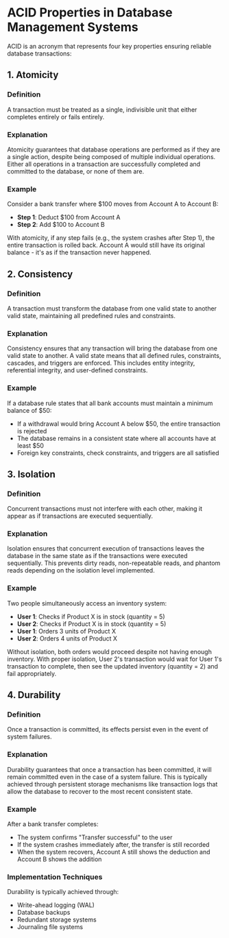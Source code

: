 # ACID Properties in Database Management Systems

ACID is an acronym that represents four key properties ensuring reliable database transactions:

## 1. Atomicity

### Definition
A transaction must be treated as a single, indivisible unit that either completes entirely or fails entirely.

### Explanation
Atomicity guarantees that database operations are performed as if they are a single action, despite being composed of multiple individual operations. Either all operations in a transaction are successfully completed and committed to the database, or none of them are.

### Example
Consider a bank transfer where $100 moves from Account A to Account B:

- **Step 1**: Deduct $100 from Account A
- **Step 2**: Add $100 to Account B

With atomicity, if any step fails (e.g., the system crashes after Step 1), the entire transaction is rolled back. Account A would still have its original balance - it's as if the transaction never happened.

## 2. Consistency

### Definition
A transaction must transform the database from one valid state to another valid state, maintaining all predefined rules and constraints.

### Explanation
Consistency ensures that any transaction will bring the database from one valid state to another. A valid state means that all defined rules, constraints, cascades, and triggers are enforced. This includes entity integrity, referential integrity, and user-defined constraints.

### Example
If a database rule states that all bank accounts must maintain a minimum balance of $50:

- If a withdrawal would bring Account A below $50, the entire transaction is rejected
- The database remains in a consistent state where all accounts have at least $50
- Foreign key constraints, check constraints, and triggers are all satisfied

## 3. Isolation

### Definition
Concurrent transactions must not interfere with each other, making it appear as if transactions are executed sequentially.

### Explanation
Isolation ensures that concurrent execution of transactions leaves the database in the same state as if the transactions were executed sequentially. This prevents dirty reads, non-repeatable reads, and phantom reads depending on the isolation level implemented.

### Example
Two people simultaneously access an inventory system:

- **User 1**: Checks if Product X is in stock (quantity = 5)
- **User 2**: Checks if Product X is in stock (quantity = 5)
- **User 1**: Orders 3 units of Product X
- **User 2**: Orders 4 units of Product X

Without isolation, both orders would proceed despite not having enough inventory. With proper isolation, User 2's transaction would wait for User 1's transaction to complete, then see the updated inventory (quantity = 2) and fail appropriately.

## 4. Durability

### Definition
Once a transaction is committed, its effects persist even in the event of system failures.

### Explanation
Durability guarantees that once a transaction has been committed, it will remain committed even in the case of a system failure. This is typically achieved through persistent storage mechanisms like transaction logs that allow the database to recover to the most recent consistent state.

### Example
After a bank transfer completes:

- The system confirms "Transfer successful" to the user
- If the system crashes immediately after, the transfer is still recorded
- When the system recovers, Account A still shows the deduction and Account B shows the addition

### Implementation Techniques
Durability is typically achieved through:
- Write-ahead logging (WAL)
- Database backups
- Redundant storage systems
- Journaling file systems